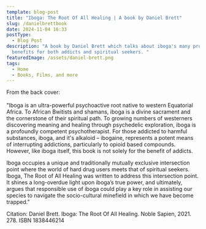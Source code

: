 ```yaml
---
template: blog-post
title: "Iboga: The Root Of All Healing | A book by Daniel Brett"
slug: /danielbrettbook
date: 2024-11-04 16:33
postType:
  - Blog Post
description: "A book by Daniel Brett which talks about iboga's many profound
  benefits for both addicts and spiritual seekers. "
featuredImage: /assets/daniel-brett.png
tags:
  - Home
  - Books, Films, and more
---
```

From the back cover:\
\
"Iboga is an ultra-powerful psychoactive root native to western Equatorial Africa. To African Bwitists and shamans, iboga is a divine sacrament and the cornerstone of their spiritual path. To growing numbers of westerners discovering meaning and healing through psychedelic exploration, iboga is a profoundly competent psychotherapist. For those addicted to harmful substances, iboga, and it's alkaloid – ibogaine, represents a potent means of interrupting addictions, particularly to opioid based compounds. However, like iboga itself, this book is not solely for the benefit of addicts.

Iboga occupies a unique and traditionally mutually exclusive intersection point where the world of hard drug users meets that of spiritual seekers. Iboga, The Root of All Healing was written to address this intersection point. It shines a long-overdue light upon iboga’s true power, and ultimately, argues that responsible use of iboga could play a key role in assisting our species to navigate the socio-cultural minefield in which we have become trapped."



Citation: Daniel Brett. Iboga: The Root Of All Healing. Noble Sapien, 2021. 278. ISBN 1838446214
